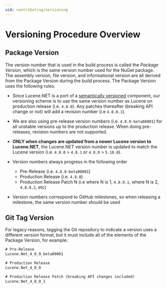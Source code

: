 ```yaml
---
uid: contributing/versioning
---
```


# Versioning Procedure Overview

## Package Version

The version number that is used in the build process is called the _Package Version_, which is the same version number used for the NuGet package. The assembly version, file version, and informational version are all derived from the Package Version during the build process. The Package Version uses the following rules.

- Since Lucene.NET is a port of a [semantically versioned](https://semver.org/) component, our versioning scheme is to use the same version number as Lucene on production release (i.e. `4.8.0`). Any patches thereafter (breaking API change or not) will add a revision number (i.e `4.8.0.1`).

- We are also using pre-release version numbers (i.e. `4.8.0-beta00001`) for all unstable versions up to the production release. When doing pre-releases, revision numbers are not supported.

- **ONLY when changes are updated from a newer Lucene version to Lucene.NET**, the Lucene.NET version number is updated to match the Lucene version (i.e. `4.8.0` > `4.8.1` or `4.8.0` > `5.10.0`).

- Version numbers always progress in the following order

  - Pre-Release (i.e. `4.8.0-beta00001`)
  - Production Release (i.e. `4.8.0`)
  - Production Release Patch N (i.e where N is 1, `4.8.0.1`, where N is 2, `4.8.0.2`, etc)

- Version numbers correspond to GitHub milestones, so when releasing a milestone, the same version number should be used

## Git Tag Version

For legacy reasons, tagging the Git repository to indicate a version uses a different version format, but it must include all of the elements of the Package Version, for example:

```txt
# Pre-Release
Lucene.Net_4_8_0_beta00001

# Production Release
Lucene.Net_4_8_0

# Production Release Patch (breaking API changes included)
Lucene.Net_4_8_0_1

```
